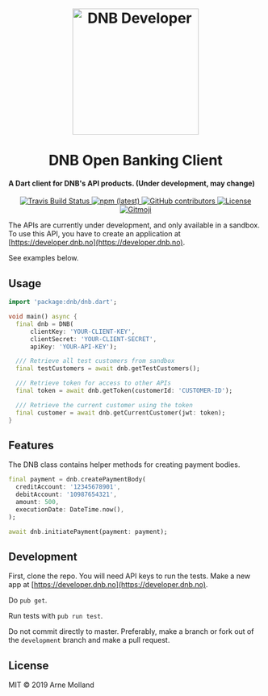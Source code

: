 <h1 align="center">
  <a href='https://developer.dnb.no' ><img src='https://svgshare.com/i/BkG.svg' width="250" title='DNB Developer' /></a>
  <br>
  <br>
  DNB Open Banking Client
</h1>

#### A Dart client for DNB's API products. (Under development, may change)


<p align="center">
  <a href="https://travis-ci.org/arnemolland/dart-dnb">
    <img alt="Travis Build Status" src="https://img.shields.io/travis/arnemolland/dart-dnb.svg?style=flat-square">
  </a>

  <a href="https://pub.dartlang.org/packages/dnb">
  	<img alt="npm (latest)" src="https://img.shields.io/pub/v/dnb.svg?style=flat-square">
  </a>

  <a href="https://github.com/arnemolland/dart-dnb">
    <img alt="GitHub contributors" src="https://img.shields.io/github/contributors/arnemolland/dart-dnb.svg?style=flat-square">
  </a>

  <a href="https://github.com/arnemolland/dart-dnb">
    <img alt="License" src="https://img.shields.io/github/license/arnemolland/dart-dnb.svg?style=flat-square">
  </a>
  
  <a href="https://github.com/carloscuesta/gitmoji">
  <img alt="Gitmoji" src="https://img.shields.io/badge/gitmoji-%20😜%20😍-FFDD67.svg?style=flat-square">
  </a>
</p>

The APIs are currently under development, and only available in a sandbox. To use this API, you have to create an application at [https://developer.dnb.no](https://developer.dnb.no).

See examples below.

## Usage

```dart
import 'package:dnb/dnb.dart';

void main() async {
  final dnb = DNB(
      clientKey: 'YOUR-CLIENT-KEY',
      clientSecret: 'YOUR-CLIENT-SECRET',
      apiKey: 'YOUR-API-KEY');

  /// Retrieve all test customers from sandbox
  final testCustomers = await dnb.getTestCustomers();

  /// Retrieve token for access to other APIs
  final token = await dnb.getToken(customerId: 'CUSTOMER-ID');

  /// Retrieve the current customer using the token
  final customer = await dnb.getCurrentCustomer(jwt: token);
}
```

## Features

The DNB class contains helper methods for creating payment bodies.

```dart
final payment = dnb.createPaymentBody(
  creditAccount: '12345678901',
  debitAccount: '10987654321',
  amount: 500,
  executionDate: DateTime.now(),
);

await dnb.initiatePayment(payment: payment);
```

## Development

First, clone the repo. You will need API keys to run the tests. Make a new app at [https://developer.dnb.no](https://developer.dnb.no).

Do `pub get`.

Run tests with `pub run test`.

Do not commit directly to master. Preferably, make a branch or fork out of the `development` branch and make a pull request.

## License

MIT © 2019 Arne Molland
